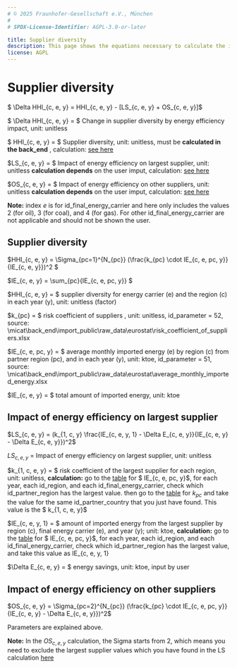 ```yaml
---
# © 2025 Fraunhofer-Gesellschaft e.V., München
#
# SPDX-License-Identifier: AGPL-3.0-or-later

title: Supplier diversity
description: This page shows the equations necessary to calculate the impact of energy efficiency on supplier diversity.
license: AGPL
---
```


<!--
© 2024, 2025 Fraunhofer-Gesellschaft e.V., München

SPDX-License-Identifier: AGPL-3.0-or-later
-->

Supplier diversity
=

$ \Delta HHI_{c, e, y} = HHI_{c, e, y} - [LS_{c, e, y} + OS_{c, e, y}]$

$ \Delta HHI_{c, e, y}  = $ Change in supplier diversity by energy efficiency impact, unit: unitless

$ HHI_{c, e, y} = $ Supplier diversity, unit: unitless, must be **calculated in the back_end** ,  calculation: [see here](#supplier-diversity)

$LS_{c, e, y} = $ Impact of energy efficiency on largest supplier, unit: unitless **calculation  depends** on the user imput, calculation: [see here](#impact-of-energy-efficiency-on-largest-supplier)

$OS_{c, e, y} = $ Impact of energy efficiency on other suppliers, unit: unitless **calculation depends** on the user imput, calculation: [see here](#impact-of-energy-efficiency-on-other-suppliers)

**Note:** index _e_ is for id_final_energy_carrier and here only includes the values 2 (for oil), 3 (for coal), and 4 (for gas). For other id_final_energy_carrier are not applicable and should not be shown the user.

<a name="Supplier diversity"></a>
Supplier diversity
-

$HHI_{c, e, y} = \Sigma_{pc=1}^{N_{pc}} (\frac{k_{pc} \cdot IE_{c, e, pc, y}}{IE_{c, e, y}})^2 $

$IE_{c, e, y} = \sum_{pc}{IE_{c, e, pc, y}} $

$HHI_{c, e, y} = $ supplier diversity for energy carrier (e) and the region (c) in each year (y), unit: unitless (factor)

$k_{pc} = $ risk coefficient of suppliers , unit: unitless, id_parameter = 52, <a name="source_k"></a>source: \micat\back_end\import_public\raw_data\eurostat\risk_coefficient_of_suppliers.xlsx

$IE_{c, e, pc, y} = $ average monthly imported energy (e) by region (c)  from partner region (pc), and in each year (y), unit: ktoe, id_parameter = 51, <a name="source_IE">source: \micat\back_end\import_public\raw_data\eurostat\average_monthly_imported_energy.xlsx

$IE_{c, e, y} = $ total amount of imported energy, unit: ktoe

<a name="Impact of energy efficiency on largest supplier"></a>
Impact of energy efficiency on largest supplier
-

$LS_{c, e, y} = (k_{1, c, y} \frac{IE_{c, e, y, 1} - \Delta E_{c, e, y}}{IE_{c, e, y} - \Delta E_{c, e, y}})^2$

$LS_{c, e, y}$ = Impact of energy efficiency on largest supplier, unit: unitless

$k_{1, c, e, y} = $ risk coefficient of the largest supplier for each region, unit: unitless, **calculation:** go to the [table](#source_IE) for $ IE_{c, e, pc, y}$, for each year, each id_region, and each id_final_energy_carrier, check which id_partner_region has the largest value. then go to the [table](#source_k) for $k_{pc}$ and take the value for the same id_partner_country that you just have found. This value is the $ k_{1, c, e, y}$

$IE_{c, e, y, 1} = $ amount of imported energy from the largest supplier by region (c), final energy carrier (e), and year (y); unit: ktoe, **calculation:** go to the [table](#source_IE) for $ IE_{c, e, pc, y}$, for each year, each id_region, and each id_final_energy_carrier, check which id_partner_region has the largest value, and take this value as IE_{c, e, y, 1}

$\Delta E_{c, e, y} = $ energy savings, unit: ktoe, input by user

<a name="Impact of energy efficiency on other suppliers"></a>
Impact of energy efficiency on other suppliers
-

$OS_{c, e, y} = \Sigma_{pc=2}^{N_{pc}} (\frac{k_{pc} \cdot IE_{c, e, pc, y}}{IE_{c, e, y} - \Delta E_{c, e, y}})^2$

Parameters are explained above.

**Note:**  In the $OS_{c, e, y}$ calculation, the Sigma starts from 2, which means you need to exclude the largest supplier values which you have found in the LS calculation [here](#impact-of-energy-efficiency-on-the-largest-supplier)